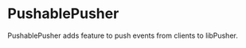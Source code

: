 PushablePusher
==============

PushablePusher adds feature to push events from clients to libPusher.
